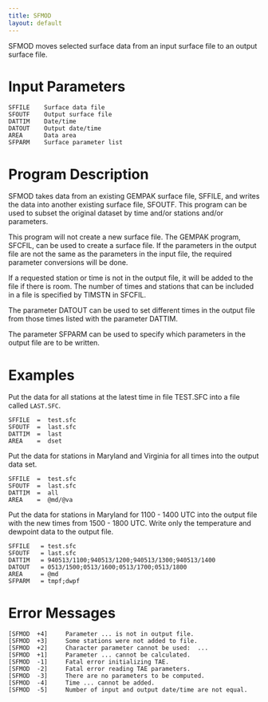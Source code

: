 ```yaml
---
title: SFMOD
layout: default
---
```


SFMOD moves selected surface data from an input surface file to an
output surface file.


# Input Parameters
 
	SFFILE    Surface data file
	SFOUTF    Output surface file
	DATTIM    Date/time
	DATOUT    Output date/time
	AREA      Data area
	SFPARM    Surface parameter list
 
 
# Program Description
 
SFMOD takes data from an existing GEMPAK surface file,
SFFILE, and writes the data into another existing surface
file, SFOUTF.  This program can be used to subset the
original dataset by time and/or stations and/or parameters.

This program will not create a new surface file.  The GEMPAK
program, SFCFIL, can be used to create a surface file.  If the
parameters in the output file are not the same as the
parameters in the input file, the required parameter
conversions will be done.

If a requested station or time is not in the output file, it
will be added to the file if there is room.  The number of
times and stations that can be included in a file is specified
by TIMSTN in SFCFIL.

The parameter DATOUT can be used to set different times in the
output file from those times listed with the parameter DATTIM.

The parameter SFPARM can be used to specify which parameters
in the output file are to be written.


# Examples
 
Put the data for all stations at the latest time in file
TEST.SFC into a file called `LAST.SFC`.

    SFFILE  =  test.sfc
    SFOUTF  =  last.sfc
    DATTIM  =  last
    AREA    =  dset

Put the data for stations in Maryland and Virginia for
all times into the output data set.

    SFFILE  =  test.sfc
    SFOUTF  =  last.sfc
    DATTIM  =  all
    AREA    =  @md/@va

Put the data for stations in Maryland for 1100 - 1400 UTC
into the output file with the new times from 1500 - 1800 UTC.
	Write only the temperature and dewpoint data to the output
	file.

	SFFILE   = test.sfc
	SFOUTF   = last.sfc
	DATTIM   = 940513/1100;940513/1200;940513/1300;940513/1400
	DATOUT   = 0513/1500;0513/1600;0513/1700;0513/1800
	AREA     = @md
	SFPARM   = tmpf;dwpf


# Error Messages
 
	[SFMOD  +4]     Parameter ... is not in output file.
	[SFMOD  +3]     Some stations were not added to file.
	[SFMOD  +2]     Character parameter cannot be used:  ...
	[SFMOD  +1]     Parameter ... cannot be calculated.
	[SFMOD  -1]     Fatal error initializing TAE.
	[SFMOD  -2]     Fatal error reading TAE parameters.
	[SFMOD  -3]     There are no parameters to be computed.
	[SFMOD  -4]     Time ... cannot be added.
	[SFMOD  -5]     Number of input and output date/time are not equal.
